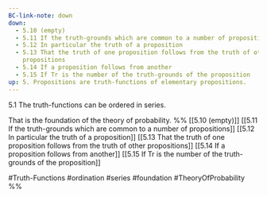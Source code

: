 ```yaml
---
BC-link-note: down
down:
  - 5.10 (empty)
  - 5.11 If the truth-grounds which are common to a number of propositions
  - 5.12 In particular the truth of a proposition
  - 5.13 That the truth of one proposition follows from the truth of other
    propositions
  - 5.14 If a proposition follows from another
  - 5.15 If Tr is the number of the truth-grounds of the proposition
up: 5. Propositions are truth-functions of elementary propositions.
---
```

5.1 The truth-functions can be ordered in series.

That is the foundation of the theory of probability.
%%
[[5.10 (empty)]]
[[5.11 If the truth-grounds which are common to a number of propositions]]
[[5.12 In particular the truth of a proposition]]
[[5.13 That the truth of one proposition follows from the truth of other propositions]]
[[5.14 If a proposition follows from another]]
[[5.15 If Tr is the number of the truth-grounds of the proposition]]

#Truth-Functions #ordination #series #foundation #TheoryOfProbability %%